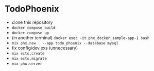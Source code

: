 # TodoPhoenix

- clone this repository
- `docker compose build`
- `docker compose up`
- (in another terminal) `docker exec -it phx_docker_sample-app-1 bash`
- `mix phx.new . --app todo_phoenix --database mysql`
- fix config/dev.exs (unnecessary)
- `mix ecto.create`
- `mix ecto.migrate`
- `mix phx.server`
